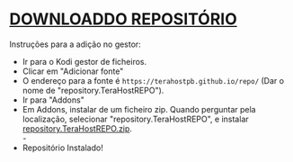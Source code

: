 # <a href="repository.TeraHostREPO.zip">DOWNLOADDO REPOSITÓRIO</a>

Instruções para a adição no gestor:


<p align="left">
  <ul>
    <li>Ir para o Kodi gestor de ficheiros.</li>
    <li>Clicar em "Adicionar fonte"</li>
    <li>O endereço para a fonte é <code>https://terahostpb.github.io/repo/</code> (Dar o nome de "repository.TeraHostREPO").</li>
    <li>Ir para "Addons"</li>
    <li>Em Addons, instalar de um ficheiro zip. Quando perguntar pela localização, selecionar "repository.TeraHostREPO", e instalar <a href="repository.TeraHostREPO.zip">repository.TeraHostREPO.zip</a>.</li>
    -
    <li>Repositório Instalado!</li>
    
</ul>

                                      
                                       

</p>

